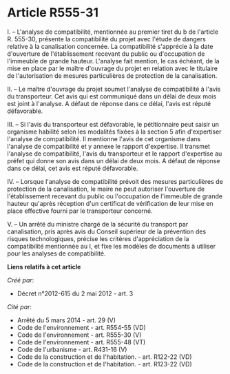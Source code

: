 # Article R555-31

I. – L'analyse de compatibilité, mentionnée au premier tiret du b de l'article R. 555-30, présente la compatibilité du projet
avec l'étude de dangers relative à la canalisation concernée. La compatibilité s'apprécie à la date d'ouverture de
l'établissement recevant du public ou d'occupation de l'immeuble de grande hauteur. L'analyse fait mention, le cas échéant,
de la mise en place par le maître d'ouvrage du projet en relation avec le titulaire de l'autorisation de mesures
particulières de protection de la canalisation. 

II. – Le maître d'ouvrage du projet soumet l'analyse de compatibilité à l'avis du transporteur. Cet avis qui est communiqué
dans un délai de deux mois est joint à l'analyse. A défaut de réponse dans ce délai, l'avis est réputé défavorable. 

III. – Si l'avis du transporteur est défavorable, le pétitionnaire peut saisir un organisme habilité selon les modalités
fixées à la section 5 afin d'expertiser l'analyse de compatibilité. Il mentionne l'avis de cet organisme dans l'analyse de
compatibilité et y annexe le rapport d'expertise. Il transmet l'analyse de compatibilité, l'avis du transporteur et le
rapport d'expertise au préfet qui donne son avis dans un délai de deux mois. A défaut de réponse dans ce délai, cet avis est
réputé défavorable. 

IV. – Lorsque l'analyse de compatibilité prévoit des mesures particulières de protection de la canalisation, le maire ne peut
autoriser l'ouverture de l'établissement recevant du public ou l'occupation de l'immeuble de grande hauteur qu'après
réception d'un certificat de vérification de leur mise en place effective fourni par le transporteur concerné. 

V. – Un arrêté du ministre chargé de la sécurité du transport par canalisation, pris après avis du Conseil supérieur de la
prévention des risques technologiques, précise les critères d'appréciation de la compatibilité mentionnée au I, et fixe les
modèles de documents à utiliser pour les analyses de compatibilité.

**Liens relatifs à cet article**

_Créé par_:

  - Décret n°2012-615 du 2 mai 2012 - art. 3

_Cité par_:

  - Arrêté du 5 mars 2014 - art. 29 (V)
  - Code de l'environnement - art. R554-55 (VD)
  - Code de l'environnement - art. R555-30 (V)
  - Code de l'environnement - art. R555-48 (VT)
  - Code de l'urbanisme - art. R431-16 (V)
  - Code de la construction et de l'habitation. - art. R122-22 (VD)
  - Code de la construction et de l'habitation. - art. R123-22 (VD)

